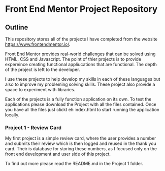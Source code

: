 # Front End Mentor Project Repository
## Outline
This repository stores all of the projects I have completed from the website https://www.frontendmentor.io/.

Front End Mentor provides real-world challenges that can be solved using HTML, CSS and Javascript. The point of thier projects is to provide expereince creating functional appliucations that are functional. The depth of the project is left to the developer.

I use these projects to help develop my skills in each of these languages but also to improve my probleming solving skills. These project also provide a space to experiment with libraries.

Each of the projects is a fully function application on its own. To test the applications please download the Project with all the files contained. Once you have all the files just clickt eh index.html to start running the application locally. 

### Project 1 - Review Card
My first project is a simple review card, where the user provides a number and submits their review which is then logged and reused in the thank you card. Their is database for storing these numbers, as I focused only on the front end development and user side of this project.

To find out more please read the README.md in the Project 1 folder. 